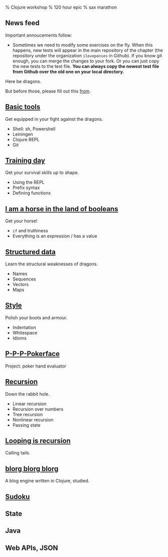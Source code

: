 % Clojure workshop
% 120 hour epic
% sax marathon

## News feed

Important annoucements follow:

- Sometimes we need to modify some exercises on the fly. When this happens,
  new tests will appear in the main repository of the chapter (the repository
  under the organization `iloveponies` in Github). If you know git enough, you
  can merge the changes to your fork. Or you can just copy the new tests to
  the test file. **You can always copy the newest test file from Github over
  the old one on your local directory.**

Here be dragons.

But before those, please fill out this
[from](https://elomake.helsinki.fi/lomakkeet/38254/lomake.html).

## [Basic tools]

Get equipped in your fight against the dragons.

- Shell: sh, Powershell
- Leiningen
- Clojure REPL
- Git

## [Training day]

Get your survival skills up to shape.

- Using the REPL
- Prefix syntax
- Defining functions

## [I am a horse in the land of booleans]

Get your horse!

- `if` and truthiness
- Everything is an expression / has a value

## [Structured data]

Learn the structural weaknesses of dragons.

- Names
- Sequences
- Vectors
- Maps

## [Style]

Polish your boots and armour.

- Indentation
- Whitespace
- Idioms

## [P-P-P-Pokerface]

Project: poker hand evaluator

## [Recursion]

Down the rabbit hole.

- Linear recursion
- Recursion over numbers
- Tree recursion
- Nonlinear recursion
- Passing state

## [Looping is recursion]

Calling tails.

## [blorg blorg blorg]

A blog engine written in Clojure, studied.

## [Sudoku]

## State

## Java

## Web APIs, JSON

[Basic tools]: basic-tools.html
[Training day]: training-day.html
[Structured data]: structured-data.html
[I am a horse in the land of booleans]: I-am-a-horse-in-the-land-of-booleans.html
[P-P-P-Pokerface]: p-p-p-pokerface.html
[Recursion]: recursion.html
[Sudoku]: sudoku.html
[Style]: style.html
[Looping is recursion]: looping-is-recursion.html
[blorg blorg blorg]: blorg.html
